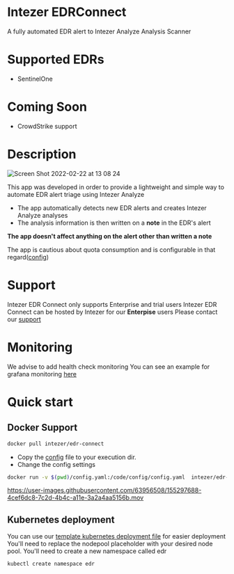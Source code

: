 # Intezer EDRConnect
A fully automated EDR alert to Intezer Analyze Analysis Scanner


# Supported EDRs
* SentinelOne

# Coming Soon
* CrowdStrike support

# Description
![Screen Shot 2022-02-22 at 13 08 24](https://user-images.githubusercontent.com/63956508/155120445-ce29c53e-1353-4426-9871-c1e9ce418759.png)


This app was developed in order to provide a lightweight and simple way to automate EDR alert triage using Intezer Analyze
* The app automatically detects new EDR alerts and creates Intezer Analyze analyses
* The analysis information is then written on a **note** in the EDR's alert

**The app doesn't affect anything on the alert other than written a note**

The app is cautious about quota consumption and is configurable in that regard([config](config.yaml#L38))

# Support
Intezer EDR Connect only supports Enterprise and trial users
Intezer EDR Connect can be hosted by Intezer for our **Enterpise** users
Please contact our [support](support@intezer.com)

# Monitoring
We advise to add health check monitoring
You can see an example for grafana monitoring [here](grafana_query.json)

# Quick start

## Docker Support
```bash
docker pull intezer/edr-connect
```
* Copy the [config](config.yaml) file to your execution dir.
* Change the config settings 

```bash
docker run -v $(pwd)/config.yaml:/code/config/config.yaml  intezer/edr-connect 

```



https://user-images.githubusercontent.com/63956508/155297688-4cef6dc8-7c2d-4b4c-a11e-3a2a4aa5156b.mov


## Kubernetes deployment
You can use our [template kubernetes deployment file](deployment-edr-connect.yaml) for easier deployment
You'll need to replace the nodepool placeholder with your desired node pool.
You'll need to create a new namespace called edr 
```bash
kubectl create namespace edr
```

